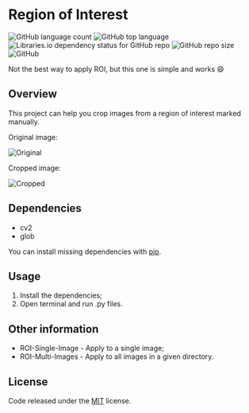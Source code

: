 # Region of Interest

![GitHub language count](https://img.shields.io/github/languages/count/whoisraibolt/Region-of-Interest.svg)
![GitHub top language](https://img.shields.io/github/languages/top/whoisraibolt/Region-of-Interest.svg)
![Libraries.io dependency status for GitHub repo](https://img.shields.io/librariesio/github/whoisraibolt/Region-of-Interest.svg)
![GitHub repo size](https://img.shields.io/github/repo-size/whoisraibolt/Region-of-Interest.svg)
![GitHub](https://img.shields.io/github/license/whoisraibolt/Region-of-Interest.svg)

Not the best way to apply ROI, but this one is simple and works :smile:

## Overview

This project can help you crop images from a region of interest marked manually.

Original image:

![Original](https://raw.githubusercontent.com/whoisraibolt/Region-of-Interest/master/Images/005.jpg)

Cropped image:

![Cropped](https://raw.githubusercontent.com/whoisraibolt/Region-of-Interest/master/Images/cropped_5.jpg)

## Dependencies

- cv2
- glob

You can install missing dependencies with [pip](https://pip.pypa.io/en/stable/ "pip").

## Usage

1. Install the dependencies;
2. Open terminal and run .py files.

## Other information

- ROI-Single-Image - Apply to a single image;
- ROI-Multi-Images - Apply to all images in a given directory.

## License

Code released under the [MIT](https://github.com/whoisraibolt/Region-of-Interest/blob/master/LICENSE "MIT") license.

